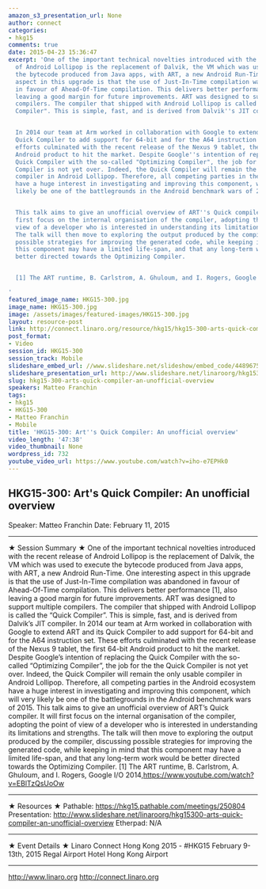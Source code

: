 ```yaml
---
amazon_s3_presentation_url: None
author: connect
categories:
- hkg15
comments: true
date: 2015-04-23 15:36:47
excerpt: 'One of the important technical novelties introduced with the recent release
  of Android Lollipop is the replacement of Dalvik, the VM which was used to execute
  the bytecode produced from Java apps, with ART, a new Android Run-Time. One interesting
  aspect in this upgrade is that the use of Just-In-Time compilation was abandoned
  in favour of Ahead-Of-Time compilation. This delivers better performance [1], also
  leaving a good margin for future improvements. ART was designed to support multiple
  compilers. The compiler that shipped with Android Lollipop is called the "Quick
  Compiler". This is simple, fast, and is derived from Dalvik''s JIT compiler.


  In 2014 our team at Arm worked in collaboration with Google to extend ART and its
  Quick Compiler to add support for 64-bit and for the A64 instruction set. These
  efforts culminated with the recent release of the Nexus 9 tablet, the first 64-bit
  Android product to hit the market. Despite Google''s intention of replacing the
  Quick Compiler with the so-called "Optimizing Compiler", the job for the the Quick
  Compiler is not yet over. Indeed, the Quick Compiler will remain the only usable
  compiler in Android Lollipop. Therefore, all competing parties in the Android ecosystem
  have a huge interest in investigating and improving this component, which will very
  likely be one of the battlegrounds in the Android benchmark wars of 2015.


  This talk aims to give an unofficial overview of ART''s Quick compiler. It will
  first focus on the internal organisation of the compiler, adopting the point of
  view of a developer who is interested in understanding its limitations and strengths.
  The talk will then move to exploring the output produced by the compiler, discussing
  possible strategies for improving the generated code, while keeping in mind that
  this component may have a limited life-span, and that any long-term work would be
  better directed towards the Optimizing Compiler.


  [1] The ART runtime, B. Carlstrom, A. Ghuloum, and I. Rogers, Google I/O 2014, https://www.youtube.com/watch?v=EBlTzQsUoOw

'
featured_image_name: HKG15-300.jpg
image_name: HKG15-300.jpg
image: /assets/images/featured-images/HKG15-300.jpg
layout: resource-post
link: http://connect.linaro.org/resource/hkg15/hkg15-300-arts-quick-compiler-an-unofficial-overview/
post_format:
- Video
session_id: HKG15-300
session_track: Mobile
slideshare_embed_url: //www.slideshare.net/slideshow/embed_code/44896758
slideshare_presentation_url: http://www.slideshare.net/linaroorg/hkg15300-arts-quick-compiler-an-unofficial-overview
slug: hkg15-300-arts-quick-compiler-an-unofficial-overview
speakers: Matteo Franchin
tags:
- hkg15
- HKG15-300
- Matteo Franchin
- Mobile
title: 'HKG15-300: Art''s Quick Compiler: An unofficial overview'
video_length: '47:38'
video_thumbnail: None
wordpress_id: 732
youtube_video_url: https://www.youtube.com/watch?v=iho-e7EPHk0
---
```


## HKG15-300: Art's Quick Compiler: An unofficial overview

Speaker: Matteo Franchin
Date: February 11, 2015

---

★ Session Summary ★
One of the important technical novelties introduced with the recent release of Android Lollipop is the replacement of Dalvik, the VM which was used to execute the bytecode produced from Java apps, with ART, a new Android Run-Time. One interesting aspect in this upgrade is that the use of Just-In-Time compilation was abandoned in favour of Ahead-Of-Time compilation. This delivers better performance [1], also leaving a good margin for future improvements. ART was designed to support multiple compilers. The compiler that shipped with Android Lollipop is called the “Quick Compiler”. This is simple, fast, and is derived from Dalvik’s JIT compiler. In 2014 our team at Arm worked in collaboration with Google to extend ART and its Quick Compiler to add support for 64-bit and for the A64 instruction set. These efforts culminated with the recent release of the Nexus 9 tablet, the first 64-bit Android product to hit the market. Despite Google’s intention of replacing the Quick Compiler with the so-called “Optimizing Compiler”, the job for the the Quick Compiler is not yet over. Indeed, the Quick Compiler will remain the only usable compiler in Android Lollipop. Therefore, all competing parties in the Android ecosystem have a huge interest in investigating and improving this component, which will very likely be one of the battlegrounds in the Android benchmark wars of 2015. This talk aims to give an unofficial overview of ART’s Quick compiler. It will first focus on the internal organisation of the compiler, adopting the point of view of a developer who is interested in understanding its limitations and strengths. The talk will then move to exploring the output produced by the compiler, discussing possible strategies for improving the generated code, while keeping in mind that this component may have a limited life-span, and that any long-term work would be better directed towards the Optimizing Compiler. [1] The ART runtime, B. Carlstrom, A. Ghuloum, and I. Rogers, Google I/O 2014,https://www.youtube.com/watch?v=EBlTzQsUoOw

---

★ Resources ★
Pathable: https://hkg15.pathable.com/meetings/250804
Presentation: http://www.slideshare.net/linaroorg/hkg15300-arts-quick-compiler-an-unofficial-overview
Etherpad: N/A

---

★ Event Details ★
Linaro Connect Hong Kong 2015 - #HKG15
February 9-13th, 2015
Regal Airport Hotel Hong Kong Airport

---

http://www.linaro.org
http://connect.linaro.org
